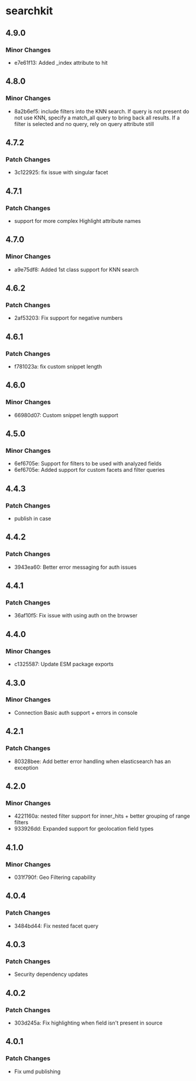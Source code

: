 # searchkit

## 4.9.0

### Minor Changes

- e7e61f13: Added \_index attribute to hit

## 4.8.0

### Minor Changes

- 8a2b6ef5: include filters into the KNN search. If query is not present do not use KNN, specify a match_all query to bring back all results. If a filter is selected and no query, rely on query attribute still

## 4.7.2

### Patch Changes

- 3c122925: fix issue with singular facet

## 4.7.1

### Patch Changes

- support for more complex Highlight attribute names

## 4.7.0

### Minor Changes

- a9e75df8: Added 1st class support for KNN search

## 4.6.2

### Patch Changes

- 2af53203: Fix support for negative numbers

## 4.6.1

### Patch Changes

- f781023a: fix custom snippet length

## 4.6.0

### Minor Changes

- 66980d07: Custom snippet length support

## 4.5.0

### Minor Changes

- 6ef6705e: Support for filters to be used with analyzed fields
- 6ef6705e: Added support for custom facets and filter queries

## 4.4.3

### Patch Changes

- publish in case

## 4.4.2

### Patch Changes

- 3943ea60: Better error messaging for auth issues

## 4.4.1

### Patch Changes

- 36af10f5: Fix issue with using auth on the browser

## 4.4.0

### Minor Changes

- c1325587: Update ESM package exports

## 4.3.0

### Minor Changes

- Connection Basic auth support + errors in console

## 4.2.1

### Patch Changes

- 80328bee: Add better error handling when elasticsearch has an exception

## 4.2.0

### Minor Changes

- 4221160a: nested filter support for inner_hits + better grouping of range filters
- 933926dd: Expanded support for geolocation field types

## 4.1.0

### Minor Changes

- 031f790f: Geo Filtering capability

## 4.0.4

### Patch Changes

- 3484bd44: Fix nested facet query

## 4.0.3

### Patch Changes

- Security dependency updates

## 4.0.2

### Patch Changes

- 303d245a: Fix highlighting when field isn't present in source

## 4.0.1

### Patch Changes

- Fix umd publishing
